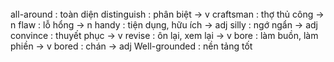 ######
all-around : toàn diện 
distinguish : phân biệt -> v
craftsman : thợ thủ công -> n
flaw : lỗ hổng -> n
handy : tiện dụng, hữu ích -> adj
silly : ngớ ngẩn -> adj
convince : thuyết phục -> v
revise : ôn lại, xem lại -> v
bore : làm buồn, làm phiền -> v
bored : chán -> adj
Well-grounded : nền tảng tốt